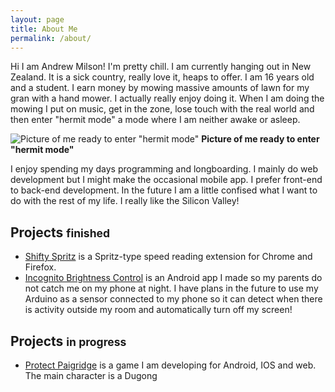 ```yaml
---
layout: page
title: About Me
permalink: /about/
---
```


Hi I am Andrew Milson! I'm pretty chill. I am currently hanging out in New Zealand. It is a sick country, really love it, heaps to offer. I am 16 years old and a student. I earn money by mowing massive amounts of lawn for my gran with a hand mower. I actually really enjoy doing it. When I am doing the mowing I put on music, get in the zone, lose touch with the real world and then enter "hermit mode" a mode where I am neither awake or asleep.

![Picture of me ready to enter "hermit mode"](images/mower-and-i.jpg)
__Picture of me ready to enter "hermit mode"__

I enjoy spending my days programming and longboarding. I mainly do web development but I might make the occasional mobile app. I prefer front-end to back-end development. In the future I am a little confised what I want to do with the rest of my life. I really like the Silicon Valley!

## Projects <small>finished</small> ##
+ <a href="http://andrewmilson.com/shifty-spritz/" target="_blank">Shifty Spritz</a> is a Spritz-type speed reading extension for Chrome and Firefox.
+ <a href="https://play.google.com/store/apps/details?id=com.andrewmilson.incognitobrightnesscontrol&hl=en" target="_blank">Incognito Brightness Control</a> is an Android app I made so my parents do not catch me on my phone at night. I have plans in the future to use my Arduino as a sensor connected to my phone so it can detect when there is activity outside my room and automatically turn off my screen!

## Projects <small>in progress</small> ##
+ <a href="http://andrewmilson.com/protect-paigridge/" target="_blank">Protect Paigridge</a> is a game I am developing for Android, IOS and web. The main character is a Dugong
